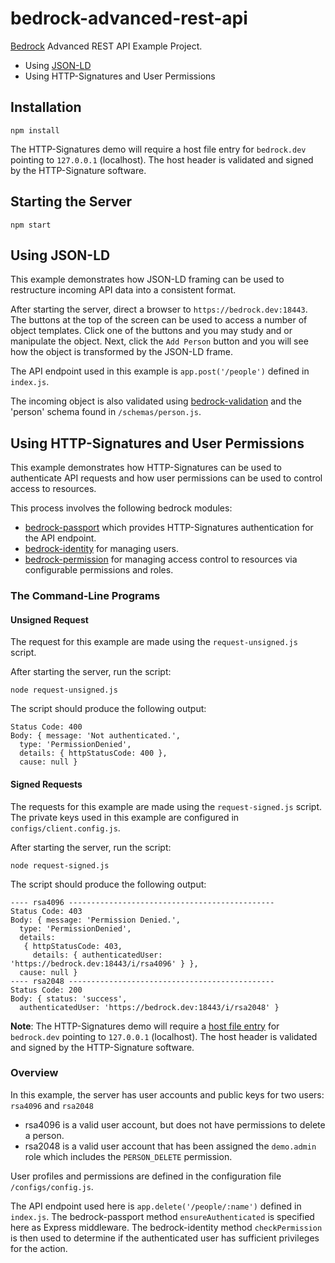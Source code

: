 # bedrock-advanced-rest-api
[Bedrock][] Advanced REST API Example Project.
* Using [JSON-LD][]
* Using HTTP-Signatures and User Permissions

## Installation
```
npm install
```
The HTTP-Signatures demo will require a host file entry for `bedrock.dev`
pointing to `127.0.0.1` (localhost).  The host header is validated and signed by
the HTTP-Signature software.

## Starting the Server
```
npm start
```

## Using JSON-LD
This example demonstrates how JSON-LD framing can be used to restructure
incoming API data into a consistent format.

After starting the server, direct a browser to `https://bedrock.dev:18443`.
The buttons at the top of the screen can be used to access a number of object
templates.  Click one of the buttons and you may study and or manipulate the
object.  Next, click the `Add Person` button and you will see how the object is
transformed by the JSON-LD frame.

The API endpoint used in this example is `app.post('/people')` defined in
`index.js`.

The incoming object is also validated using [bedrock-validation][] and the
'person' schema found in `/schemas/person.js`.

## Using HTTP-Signatures and User Permissions
This example demonstrates how HTTP-Signatures can be used to authenticate API
requests and how user permissions can be used to control access to resources.

This process involves the following bedrock modules:
* [bedrock-passport][] which provides HTTP-Signatures authentication for the
API endpoint.
* [bedrock-identity][] for managing users.
* [bedrock-permission][] for managing access control to resources via
configurable permissions and roles.

### The Command-Line Programs
#### Unsigned Request
The request for this example are made using the `request-unsigned.js` script.

After starting the server, run the script:
```
node request-unsigned.js
```
The script should produce the following output:
```
Status Code: 400
Body: { message: 'Not authenticated.',
  type: 'PermissionDenied',
  details: { httpStatusCode: 400 },
  cause: null }

```
#### Signed Requests
The requests for this example are made using the `request-signed.js` script.
The private keys used in this example are configured in
`configs/client.config.js`.

After starting the server, run the script:
```
node request-signed.js
```
The script should produce the following output:
```
---- rsa4096 ----------------------------------------------
Status Code: 403
Body: { message: 'Permission Denied.',
  type: 'PermissionDenied',
  details:
   { httpStatusCode: 403,
     details: { authenticatedUser: 'https://bedrock.dev:18443/i/rsa4096' } },
  cause: null }
---- rsa2048 ----------------------------------------------
Status Code: 200
Body: { status: 'success',
  authenticatedUser: 'https://bedrock.dev:18443/i/rsa2048' }
```
**Note**:  The HTTP-Signatures demo will require a [host file entry][] for
`bedrock.dev` pointing to `127.0.0.1` (localhost).  The host header is
validated and signed by the HTTP-Signature software.

### Overview
In this example, the server has user accounts and public keys for two users:
`rsa4096` and `rsa2048`
* rsa4096 is a valid user account, but does not have permissions to delete a
person.
* rsa2048 is a valid user account that has been assigned the `demo.admin` role
which includes the `PERSON_DELETE` permission.

User profiles and permissions are defined in the configuration file
`/configs/config.js`.

The API endpoint used here is `app.delete('/people/:name')` defined in
`index.js`.  The bedrock-passport method `ensureAuthenticated` is specified
here as Express middleware.  The bedrock-identity method `checkPermission` is
then used to determine if the authenticated user has sufficient privileges for
the action.

[Bedrock]: https://github.com/digitalbazaar/bedrock
[JSON-LD]: http://json-ld.org/
[host file entry]: http://www.howtogeek.com/howto/27350/beginner-geek-how-to-edit-your-hosts-file/
[bedrock-validation]: https://github.com/digitalbazaar/bedrock-validation
[bedrock-passport]: https://github.com/digitalbazaar/bedrock-passport/tree/2.x
[bedrock-identity]: https://github.com/digitalbazaar/bedrock-identity/tree/2.x
[bedrock-permission]: https://github.com/digitalbazaar/bedrock-permission
